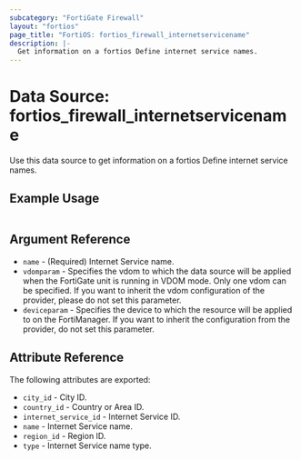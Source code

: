 ```yaml
---
subcategory: "FortiGate Firewall"
layout: "fortios"
page_title: "FortiOS: fortios_firewall_internetservicename"
description: |-
  Get information on a fortios Define internet service names.
---
```


# Data Source: fortios_firewall_internetservicename
Use this data source to get information on a fortios Define internet service names.


## Example Usage

```hcl

```

## Argument Reference

* `name` - (Required) Internet Service name.
* `vdomparam` - Specifies the vdom to which the data source will be applied when the FortiGate unit is running in VDOM mode. Only one vdom can be specified. If you want to inherit the vdom configuration of the provider, please do not set this parameter.
* `deviceparam` - Specifies the device to which the resource will be applied to on the FortiManager. If you want to inherit the configuration from the provider, do not set this parameter.

## Attribute Reference

The following attributes are exported:

* `city_id` - City ID.
* `country_id` - Country or Area ID.
* `internet_service_id` - Internet Service ID.
* `name` - Internet Service name.
* `region_id` - Region ID.
* `type` - Internet Service name type.
